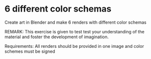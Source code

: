 # 6 different color schemas
Create art in Blender and make 6 renders with different color schemas 

REMARK: This exercise is given to test test your understanding of the material and foster the development of imagination.

Requirements: All renders should be provided in one image and color schemes must be signed 
